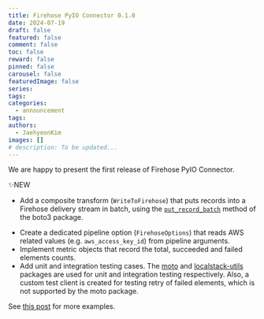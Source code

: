 ```yaml
---
title: Firehose PyIO Connector 0.1.0
date: 2024-07-19
draft: false
featured: false
comment: false
toc: false
reward: false
pinned: false
carousel: false
featuredImage: false
series:
tags:
categories:
  - announcement
tags: 
authors:
  - JaehyeonKim
images: []
# description: To be updated...
---
```


We are happy to present the first release of Firehose PyIO Connector.

✨NEW

- Add a composite transform (`WriteToFirehose`) that puts records into a Firehose delivery stream in batch, using the [`put_record_batch`](https://boto3.amazonaws.com/v1/documentation/api/latest/reference/services/firehose/client/put_record_batch.html) method of the boto3 package.


<!--more-->

- Create a dedicated pipeline option (`FirehoseOptions`) that reads AWS related values (e.g. `aws_access_key_id`) from pipeline arguments.
- Implement metric objects that record the total, succeeded and failed elements counts.
- Add unit and integration testing cases. The [moto](https://github.com/getmoto/moto) and [localstack-utils](https://docs.localstack.cloud/user-guide/tools/testing-utils/) packages are used for unit and integration testing respectively. Also, a custom test client is created for testing retry of failed elements, which is not supported by the moto package.

See [this post](/blog/2024/firehose-pyio-intro/) for more examples.
